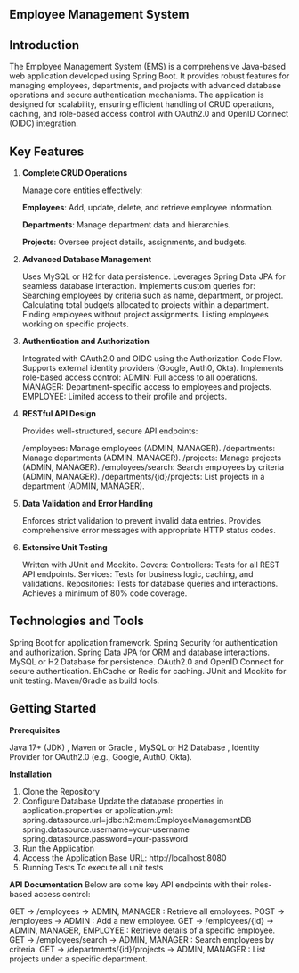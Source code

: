 **Employee Management System**
------------------------------

**Introduction**
----------------
The Employee Management System (EMS) is a comprehensive Java-based web application developed using Spring Boot. It provides robust features for managing employees, departments, and projects with advanced database operations and secure authentication mechanisms. The application is designed for scalability, ensuring efficient handling of CRUD operations, caching, and role-based access control with OAuth2.0 and OpenID Connect (OIDC) integration.

**Key Features**
----------------
1. **Complete CRUD Operations**
   
    Manage core entities effectively:

    **Employees**: Add, update, delete, and retrieve employee information.
   
    **Departments**: Manage department data and hierarchies.

    **Projects**: Oversee project details, assignments, and budgets.
   
2. **Advanced Database Management**

    Uses MySQL or H2 for data persistence.
    Leverages Spring Data JPA for seamless database interaction.
    Implements custom queries for:
    Searching employees by criteria such as name, department, or project.
    Calculating total budgets allocated to projects within a department.
    Finding employees without project assignments.
    Listing employees working on specific projects.

3. **Authentication and Authorization**
   
    Integrated with OAuth2.0 and OIDC using the Authorization Code Flow.
    Supports external identity providers (Google, Auth0, Okta).
    Implements role-based access control:
      ADMIN: Full access to all operations.
      MANAGER: Department-specific access to employees and projects.
      EMPLOYEE: Limited access to their profile and projects.

4. **RESTful API Design**
   
    Provides well-structured, secure API endpoints:

    /employees: Manage employees (ADMIN, MANAGER).
    /departments: Manage departments (ADMIN, MANAGER).
    /projects: Manage projects (ADMIN, MANAGER).
    /employees/search: Search employees by criteria (ADMIN, MANAGER).
    /departments/{id}/projects: List projects in a department (ADMIN, MANAGER).

5. **Data Validation and Error Handling**
   
    Enforces strict validation to prevent invalid data entries.
    Provides comprehensive error messages with appropriate HTTP status codes.

6. **Extensive Unit Testing**
   
    Written with JUnit and Mockito.
    Covers:
      Controllers: Tests for all REST API endpoints.
      Services: Tests for business logic, caching, and validations.
      Repositories: Tests for database queries and interactions.
    Achieves a minimum of 80% code coverage.

**Technologies and Tools**
--------------------------
  Spring Boot for application framework.
  Spring Security for authentication and authorization.
  Spring Data JPA for ORM and database interactions.
  MySQL or H2 Database for persistence.
  OAuth2.0 and OpenID Connect for secure authentication.
  EhCache or Redis for caching.
  JUnit and Mockito for unit testing.
  Maven/Gradle as build tools.

**Getting Started**
--------------------

**Prerequisites**

  Java 17+ (JDK) , 
  Maven or Gradle , 
  MySQL or H2 Database , 
  Identity Provider for OAuth2.0 (e.g., Google, Auth0, Okta).

**Installation**
1. Clone the Repository
2. Configure Database
  Update the database properties in application.properties or application.yml:
    spring.datasource.url=jdbc:h2:mem:EmployeeManagementDB
    spring.datasource.username=your-username
    spring.datasource.password=your-password
3. Run the Application
4. Access the Application
    Base URL: http://localhost:8080
5. Running Tests
    To execute all unit tests

**API Documentation**
Below are some key API endpoints with their roles-based access control:

GET -> /employees	-> ADMIN, MANAGER	: Retrieve all employees.
POST -> /employees -> ADMIN :	Add a new employee.
GET -> /employees/{id} ->	ADMIN, MANAGER, EMPLOYEE : Retrieve details of a specific employee.
GET -> /employees/search ->	ADMIN, MANAGER : Search employees by criteria.
GET -> /departments/{id}/projects ->	ADMIN, MANAGER : List projects under a specific department.
